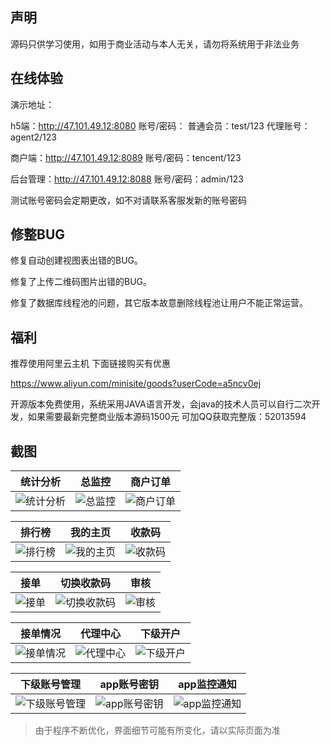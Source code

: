 ## 声明

源码只供学习使用，如用于商业活动与本人无关，请勿将系统用于非法业务

## 在线体验
演示地址：

h5端：http://47.101.49.12:8080 账号/密码： 普通会员：test/123 代理账号：agent2/123

商户端：http://47.101.49.12:8089 账号/密码：tencent/123

后台管理：http://47.101.49.12:8088 账号/密码：admin/123

测试账号密码会定期更改，如不对请联系客服发新的账号密码

## 修整BUG

修复自动创建视图表出错的BUG。

修复了上传二维码图片出错的BUG。

修复了数据库线程池的问题，其它版本故意删除线程池让用户不能正常运营。

## 福利

推荐使用阿里云主机 下面链接购买有优惠

https://www.aliyun.com/minisite/goods?userCode=a5ncv0ej  

开源版本免费使用，系统采用JAVA语言开发，会java的技术人员可以自行二次开发，如果需要最新完整商业版本源码1500元  可加QQ获取完整版：52013594  


## 截图

| 统计分析 | 总监控 | 商户订单 | 
| :------: | :------: | :------: |
| ![统计分析](/实施输出/截图//20191020211928.png) | ![总监控](/实施输出/截图/20191020212020.png) | ![商户订单](/实施输出/截图/20191021112252.png)

| 排行榜 | 我的主页 | 收款码 |
| :------: | :------: | :------: |
| ![排行榜](/实施输出/截图//1.png) | ![我的主页](/实施输出/截图/2.png) | ![收款码](/实施输出/截图/3.png) |

| 接单 | 切换收款码 | 审核 |
| :------: | :------: | :------: |
| ![接单](/实施输出/截图/4.png) | ![切换收款码](/实施输出/截图/5.png) | ![审核](/实施输出/截图/6.png) |

| 接单情况 | 代理中心 | 下级开户 |
| :------: | :------: | :------: |
| ![接单情况](/实施输出/截图/7.png) | ![代理中心](/实施输出/截图/8.png) | ![下级开户](/实施输出/截图/9.png) |

| 下级账号管理 | app账号密钥 | app监控通知 |
| :------: | :------: | :------: |
| ![下级账号管理](/实施输出/截图/10.png) | ![app账号密钥](/实施输出/截图/11.png) | ![app监控通知](/实施输出/截图/12.png) |

> 由于程序不断优化，界面细节可能有所变化，请以实际页面为准



